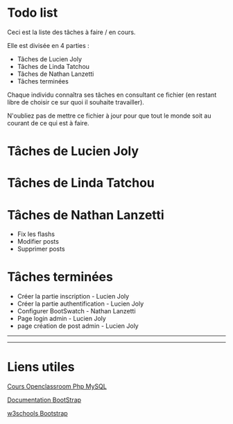 # Todo list
Ceci est la liste des tâches à faire / en cours.

Elle est divisée en 4 parties : 
- Tâches de Lucien Joly
- Tâches de Linda Tatchou
- Tâches de Nathan Lanzetti
- Tâches terminées

Chaque individu connaîtra ses tâches en consultant ce fichier (en restant libre de choisir ce sur quoi il souhaite travailler).

N'oubliez pas de mettre ce fichier à jour pour que tout le monde soit au courant de ce qui est à faire.

# Tâches de Lucien Joly
# Tâches de Linda Tatchou
# Tâches de Nathan Lanzetti
- Fix les flashs
- Modifier posts
- Supprimer posts

# Tâches terminées
- Créer la partie inscription - Lucien Joly
- Créer la partie authentification - Lucien Joly
- Configurer BootSwatch - Nathan Lanzetti
- Page login admin - Lucien Joly
- page création de post admin - Lucien Joly

---
---

# Liens utiles
[Cours Openclassroom Php MySQL](https://openclassrooms.com/fr/courses/918836-concevez-votre-site-web-avec-php-et-mysql/4237816-preparez-votre-environnement-de-travail)

[Documentation BootStrap](https://getbootstrap.com/docs/4.4/getting-started/introduction/)

[w3schools Bootstrap](https://www.w3schools.com/bootstrap/)